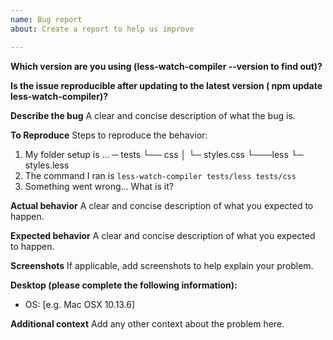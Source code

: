 ```yaml
---
name: Bug report
about: Create a report to help us improve

---
```


**Which version are you using (less-watch-compiler --version to find out)?**

**Is the issue reproducible after updating to the latest version ( npm update less-watch-compiler)?**

**Describe the bug**
A clear and concise description of what the bug is.

**To Reproduce**
Steps to reproduce the behavior:
1. My folder setup is ...
  ─ tests
      └── css
      │    └─  styles.css
      └───less
              └─   styles.less
2. The command I ran is `less-watch-compiler tests/less tests/css`
3. Something went wrong... What is it?

**Actual behavior**
A clear and concise description of what you expected to happen.

**Expected behavior**
A clear and concise description of what you expected to happen.

**Screenshots**
If applicable, add screenshots to help explain your problem.

**Desktop (please complete the following information):**
 - OS: [e.g. Mac OSX 10.13.6]

**Additional context**
Add any other context about the problem here.
